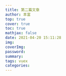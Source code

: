 ```yaml
---
title: 第二篇文章
author: 本富
top: true
cover: true
toc: true
mathjax: false
date: 2021-04-20 15:11:28
img:
coverImg:
password:
summary:
tags: vuex
categories:
---
```

